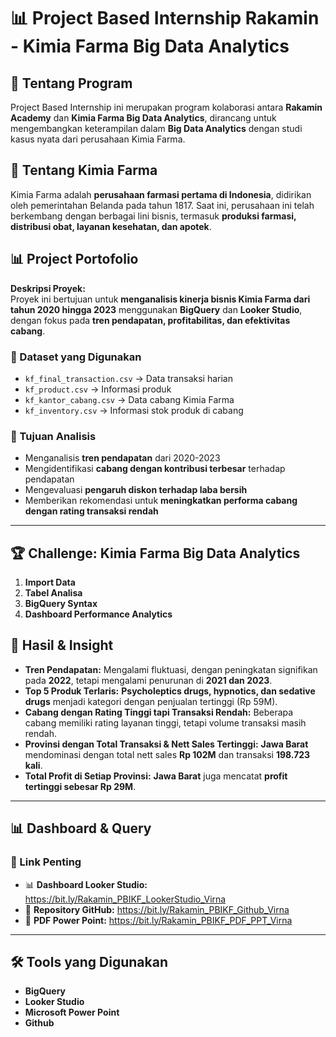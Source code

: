 # 📊 Project Based Internship Rakamin - Kimia Farma Big Data Analytics  
## 🏢 Tentang Program  
Project Based Internship ini merupakan program kolaborasi antara **Rakamin Academy** dan **Kimia Farma Big Data Analytics**, dirancang untuk mengembangkan keterampilan dalam **Big Data Analytics** dengan studi kasus nyata dari perusahaan Kimia Farma.  

## 🏥 Tentang Kimia Farma  
Kimia Farma adalah **perusahaan farmasi pertama di Indonesia**, didirikan oleh pemerintahan Belanda pada tahun 1817. Saat ini, perusahaan ini telah berkembang dengan berbagai lini bisnis, termasuk **produksi farmasi, distribusi obat, layanan kesehatan, dan apotek**.  

## 📊 Project Portofolio  
**Deskripsi Proyek:**  
Proyek ini bertujuan untuk **menganalisis kinerja bisnis Kimia Farma dari tahun 2020 hingga 2023** menggunakan **BigQuery** dan **Looker Studio**, dengan fokus pada **tren pendapatan, profitabilitas, dan efektivitas cabang**.  

### 📂 Dataset yang Digunakan  
- `kf_final_transaction.csv` → Data transaksi harian  
- `kf_product.csv` → Informasi produk  
- `kf_kantor_cabang.csv` → Data cabang Kimia Farma  
- `kf_inventory.csv` → Informasi stok produk di cabang  

### 🎯 Tujuan Analisis  
- Menganalisis **tren pendapatan** dari 2020-2023  
- Mengidentifikasi **cabang dengan kontribusi terbesar** terhadap pendapatan  
- Mengevaluasi **pengaruh diskon terhadap laba bersih**  
- Memberikan rekomendasi untuk **meningkatkan performa cabang dengan rating transaksi rendah**  

---
## 🏆 Challenge: Kimia Farma Big Data Analytics  
1. **Import Data**  
2. **Tabel Analisa**  
3. **BigQuery Syntax**  
4. **Dashboard Performance Analytics** 

## 🔎 Hasil & Insight  
- **Tren Pendapatan:** Mengalami fluktuasi, dengan peningkatan signifikan pada **2022**, tetapi mengalami penurunan di **2021 dan 2023**.  
-  **Top 5 Produk Terlaris:** **Psycholeptics drugs, hypnotics, dan sedative drugs** menjadi kategori dengan penjualan tertinggi (Rp 59M).  
- **Cabang dengan Rating Tinggi tapi Transaksi Rendah:** Beberapa cabang memiliki rating layanan tinggi, tetapi volume transaksi masih rendah.  
- **Provinsi dengan Total Transaksi & Nett Sales Tertinggi:** **Jawa Barat** mendominasi dengan total nett sales **Rp 102M** dan transaksi **198.723 kali**.  
- **Total Profit di Setiap Provinsi:** **Jawa Barat** juga mencatat **profit tertinggi sebesar Rp 29M**.  

---

## 📊 Dashboard & Query  
### 🔗 Link Penting  
- 📊 **Dashboard Looker Studio:** https://bit.ly/Rakamin_PBIKF_LookerStudio_Virna
- 💾 **Repository GitHub:** https://bit.ly/Rakamin_PBIKF_Github_Virna
- 📄 **PDF Power Point:** https://bit.ly/Rakamin_PBIKF_PDF_PPT_Virna

---

## 🛠️ Tools yang Digunakan  
- **BigQuery** 
- **Looker Studio**  
- **Microsoft Power Point**
- **Github**

